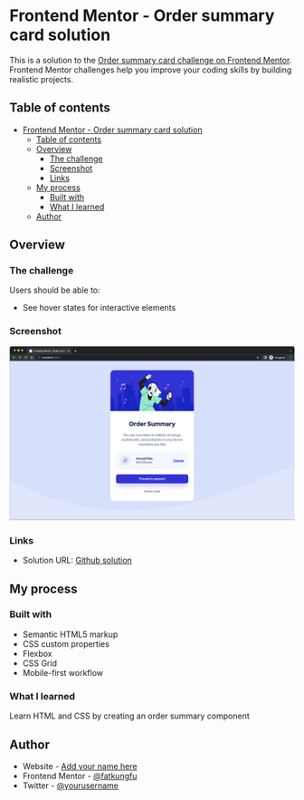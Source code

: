 # Frontend Mentor - Order summary card solution

This is a solution to the [Order summary card challenge on Frontend Mentor](https://www.frontendmentor.io/challenges/order-summary-component-QlPmajDUj). Frontend Mentor challenges help you improve your coding skills by building realistic projects.

## Table of contents

- [Frontend Mentor - Order summary card solution](#frontend-mentor---order-summary-card-solution)
  - [Table of contents](#table-of-contents)
  - [Overview](#overview)
    - [The challenge](#the-challenge)
    - [Screenshot](#screenshot)
    - [Links](#links)
  - [My process](#my-process)
    - [Built with](#built-with)
    - [What I learned](#what-i-learned)
  - [Author](#author)

## Overview

### The challenge

Users should be able to:

- See hover states for interactive elements

### Screenshot

![Desktop View](screenshot.jpg "Desktop")

### Links

- Solution URL: [Github solution](https://github.com/fatkungfu/order-summary-component)

## My process

### Built with

- Semantic HTML5 markup
- CSS custom properties
- Flexbox
- CSS Grid
- Mobile-first workflow

### What I learned

Learn HTML and CSS by creating an order summary component

## Author

- Website - [Add your name here](https://www.your-site.com)
- Frontend Mentor - [@fatkungfu](https://www.frontendmentor.io/profile/fatkungfu)
- Twitter - [@yourusername](https://www.twitter.com/yourusername)
